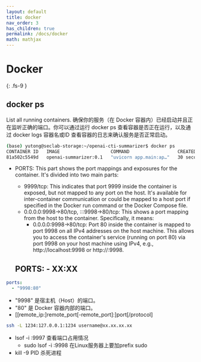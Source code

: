 ```yaml
---
layout: default
title: docker
nav_order: 3
has_children: true
permalink: /docs/docker
math: mathjax
---
```


# Docker
{: .fs-9 }

<!-- To make it as easy as possible to write documentation in plain Markdown, most UI components are styled using default Markdown elements with few additional CSS classes needed.
{: .fs-6 .fw-300 } -->

##  docker ps
List all running containers.
确保你的服务（在 Docker 容器内）已经启动并且正在监听正确的端口。你可以通过运行 docker ps 查看容器是否正在运行，以及通过 docker logs 容器名或ID 查看容器的日志来确认服务是否正常启动。
```bash
(base) yutong@seclab-storage:~/openai-cti-summarizer$ docker ps
CONTAINER ID   IMAGE                   COMMAND                  CREATED          STATUS          PORTS                                             NAMES
81a502c5549d   openai-summarizer:0.1   "uvicorn app.main:ap…"   30 seconds ago   Up 30 seconds   9999/tcp, 0.0.0.0:9998->80/tcp, :::9998->80/tcp   openai-cti-summarizer-openai-summarizer-1
```
* PORTS: This part shows the port mappings and exposures for the container. It's divided into two main parts:
  * 9999/tcp: This indicates that port 9999 inside the container is exposed, but not mapped to any port on the host. It's available for inter-container communication or could be mapped to a host port if specified in the Docker run command or the Docker Compose file.
  * 0.0.0.0:9998->80/tcp, :::9998->80/tcp: This shows a port mapping from the host to the container. Specifically, it means:
    * 0.0.0.0:9998->80/tcp: Port 80 inside the container is mapped to port 9998 on all IPv4 addresses on the host machine. This allows you to access the container's service (running on port 80) via port 9998 on your host machine using IPv4, e.g., http://localhost:9998 or http://<host-ip>:9998.
  
  ## PORTS: - XX:XX
```yaml
ports:
  - "9998:80"
```
  * "9998" 是宿主机（Host）的端口。
  * "80" 是 Docker 容器内部的端口。
  * [[remote_ip:]remote_port[-remote_port]:]port[/protocol]
```bash
ssh -L 1234:127.0.0.1:1234 username@xx.xx.xx.xx
```

* lsof -i :9997 查看端口占用情况
  * sudo lsof -i :9998 在Linux服务器上要加prefix sudo
* kill -9 PID 杀死进程
